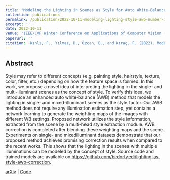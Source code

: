 ```yaml
---
title: "Modeling the Lighting in Scenes as Style for Auto White-Balance Correction"
collection: publications
permalink: /publication/2022-10-11-modeling-lighting-style-awb-number-13
excerpt: ''
date: 2022-10-11
venue: 'IEEE/CVF Winter Conference on Applications of Computer Vision (WACV) 2023'
paperurl: ''
citation: 'Kınlı, F., Yılmaz, D., Özcan, B., and Kıraç, F. (2022). Modeling the Lighting in Scenes as Style for Auto White-Balance Correction. arXiv preprint arXiv:22210.09090.'
---
```


## Abstract
Style may refer to different concepts (e.g. painting style, hairstyle, texture, color, filter, etc.) depending on how the feature space is formed. In this work, we propose a novel idea of interpreting the lighting in the single- and multi-illuminant scenes as the concept of style. To verify this idea, we introduce an enhanced auto white-balance (AWB) method that models the lighting in single- and mixed-illuminant scenes as the style factor. Our AWB method does not require any illumination estimation step, yet contains a network learning to generate the weighting maps of the images with different WB settings. Proposed network utilizes the style information, extracted from the scene by a multi-head style extraction module. AWB correction is completed after blending these weighting maps and the scene. Experiments on single- and mixedilluminant datasets demonstrate that our proposed method achieves promising correction results when compared to the recent works. This shows that the lighting in the scenes with multiple illuminations can be modeled by the concept of style. Source code and trained models are available on https://github.com/birdortyedi/lighting-as-style-awb-correction.

<!-- [Paper][style-awb-paper] | -->
[arXiv][style-awb-pre-print] |
[Code](https://github.com/birdortyedi/lighting-as-style-awb-correction) 


[style-awb-pre-print]: https://arxiv.org/pdf/2210.09090.pdf
